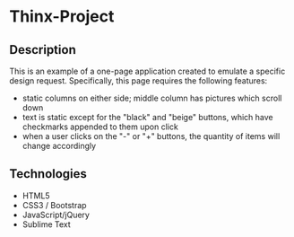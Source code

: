 # Thinx-Project

## Description
This is an example of a one-page application created to emulate a specific design request. Specifically, this page requires the following features:
* static columns on either side; middle column has pictures which scroll down
* text is static except for the "black" and "beige" buttons, which have checkmarks appended to them upon click
* when a user clicks on the "-" or "+" buttons, the quantity of items will change accordingly



## Technologies
* HTML5
* CSS3 / Bootstrap
* JavaScript/jQuery
* Sublime Text

